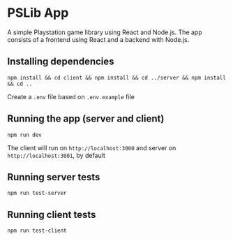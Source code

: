 # PSLib App
A simple Playstation game library using React and Node.js.
The app consists of a frontend using React and a backend with Node.js.

## Installing dependencies
```npm install && cd client && npm install && cd ../server && npm install && cd ..```

Create a ```.env``` file based on ```.env.example``` file

## Running the app (server and client)
```npm run dev```

The client will run on ```http://localhost:3000``` and server on ```http://localhost:3001```, by default

## Running server tests
```npm run test-server```

## Running client tests
```npm run test-client```

